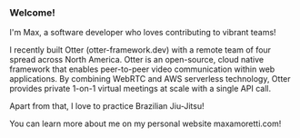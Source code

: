 ### Welcome!

I'm Max, a software developer who loves contributing to vibrant teams!

I recently built Otter (otter-framework.dev) with a remote team of four spread across North America.
Otter is an open-source, cloud native framework that enables peer-to-peer video communication within web applications.
By combining WebRTC and AWS serverless technology, Otter provides private 1-on-1 virtual meetings at scale with a single API call.

Apart from that, I love to practice Brazilian Jiu-Jitsu!

You can learn more about me on my personal website maxamoretti.com!
